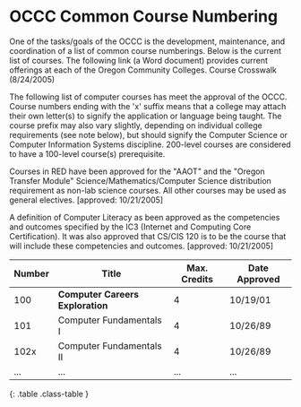 # OCCC Common Course Numbering

One of the tasks/goals of the OCCC is the development, maintenance, and coordination of a list of common course numberings. Below is the current list of courses. The following link (a Word document) provides current offerings at each of the Oregon Community Colleges. 
Course Crosswalk (8/24/2005)

The following list of computer courses has meet the approval of the OCCC. Course numbers ending with the 'x' suffix means that a college may attach their own letter(s) to signify the application or language being taught. The course prefix may also vary slightly, depending on individual college requirements (see note below), but should signify the Computer Science or Computer Information Systems discipline. 200-level courses are considered to have a 100-level course(s) prerequisite. 

Courses in RED have been approved for the "AAOT" and the "Oregon Transfer Module" Science/Mathematics/Computer Science distribution requirement as non-lab science courses. All other courses may be used as general electives. [approved: 10/21/2005]

A definition of Computer Literacy as been approved as the competencies and outcomes specified by the IC3 (Internet and Computing Core Certification). It was also approved that CS/CIS 120 is to be the course that will include these competencies and outcomes. [approved: 10/21/2005]

| Number 	| Title 	| Max. Credits 	| Date Approved 	|
|-	|-	|-	|-	|
| 100 	| **Computer Careers Exploration**	| 4 	| 10/19/01 	|
| 101 	| Computer Fundamentals I 	| 4 	| 10/26/89 	|
| 102x 	| Computer Fundamentals II 	| 4 	| 10/26/89 	|
| ... 	| ...	| ... 	| ...	|
{: .table .class-table }
